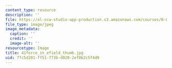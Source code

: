 ```yaml
---
content_type: resource
description: ''
file: https://ol-ocw-studio-app-production.s3.amazonaws.com/courses/8-02t-electricity-and-magnetism-spring-2005/7fc5d201ff51773bd0202ef0b2c5f4d9_41force_in_efield_thumb.jpg
file_type: image/jpeg
image_metadata:
  caption: ''
  credit: ''
  image-alt: ''
resourcetype: Image
title: 41force_in_efield_thumb.jpg
uid: 7fc5d201-ff51-773b-d020-2ef0b2c5f4d9
---
```


